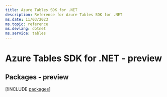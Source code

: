 ```yaml
---
title: Azure Tables SDK for .NET
description: Reference for Azure Tables SDK for .NET
ms.date: 11/03/2023
ms.topic: reference
ms.devlang: dotnet
ms.service: tables
---
```

# Azure Tables SDK for .NET - preview
## Packages - preview
[!INCLUDE [packages](tables-index.md)]